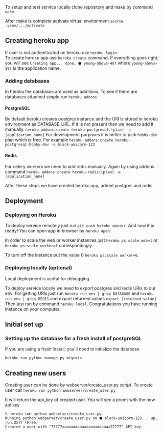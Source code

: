 To setup and test service locally clone repository and make by command
`make`

After make is complete activate virtual environment `source .venv/.../activate`

## Creating heroku app

If user is not authenticated on heroku use `heroku login`.\
To create heroku app use `heroku create` command. 
If everything goes right, you will see `Creating app... done, ⬢ young-above-487`
where `young-above-487` is the application name.

### Adding databases

In heroku the databases are used as additions. To see if there are databases
attached simply run `heroku addons`.

#### PostgreSQL 
By default heroku creates postgres instance and the URI is 
stored in heroku environment as DATABASE_URL. 
If it is not present then we need to add it manually.
`heroku addons:create heroku-postgresql:[plan] -a [application_name]`
For development purposes it is better to pick `hobby-dev` plan which is free.
For example `heroku addons:create heroku-postgresql:hobby-dev -a black-unicorn-123`

#### Redis
For celery workers we need to add redis manually. Again by using addons command
`heroku addons:create heroku-redis:[plan] -a [application_name]`

After these steps we have created heroku app, added postgres and redis. 

## Deployment

### Deploying on Heroku

To deploy service remotely just run `git push heroku master`. 
And now it is ready! You can open app in browser by `heroku open`.

In order to scale the web or worker instances just `heroku ps:scale web=1` or 
`heroku ps:scale worker=1` correspondingly. 

To turn off the instance put the value 0 `heroku ps:scale worker=0`.

### Deploying locally (optional)

Local deployment is useful for debugging.

To deploy service locally we need to export postgres and redis URIs to our env.
For getting URIs just run `heroku run env | grep DATABASE` and 
`heroku run env | grep REDIS` and export returned values `export [returned_value]`.
Then just run by command `heroku local`. Congratulations you have running 
instance on your computer.


## Initial set up

### Setting up the database for a fresh install of postgreSQL

If you are using a fresh install, you'll need to initialize the database

`heroku run python manage.py migrate`

## Creating new users

Creating user can be done by webserver/create_user.py script.
To create user call 
`heroku run python webserver/create_user.py`

It will return the api_key of created user. You will see a promt with the new api key
```
% heroku run python webserver/create_user.py
Running python webserver/create_user.py on ⬢ black-unicorn-123... up, run.2577 (Free)
Created a user with "77777aaaaaaaaaaaaaaaaaeaaaa77777" API key.
```
